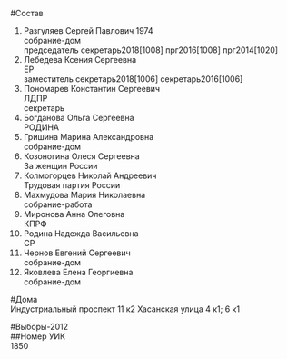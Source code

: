 #Состав  
1. Разгуляев Сергей Павлович 1974  
    собрание-дом  
    председатель секретарь2018[1008] прг2016[1008] прг2014[1020]  
2. Лебедева Ксения Сергеевна  
    ЕР  
    заместитель секретарь2018[1006] секретарь2016[1006]  
3. Пономарев Константин Сергеевич  
    ЛДПР  
    секретарь  
4. Богданова Ольга Сергеевна  
    РОДИНА  
5. Гришина Марина Александровна  
    собрание-дом  
6. Козоногина Олеся Сергеевна  
    За женщин России  
7. Колмогорцев Николай Андреевич  
    Трудовая партия России  
8. Махмудова Мария Николаевна  
    собрание-работа  
9. Миронова Анна Олеговна  
    КПРФ  
10. Родина Надежда Васильевна  
    СР  
11. Чернов Евгений Сергеевич  
    собрание-дом  
12. Яковлева Елена Георгиевна  
    собрание-дом  
  
#Дома  
Индустриальный проспект 11 к2 Хасанская улица 4 к1; 6 к1  
  
#Выборы-2012  
##Номер УИК  
1850  
